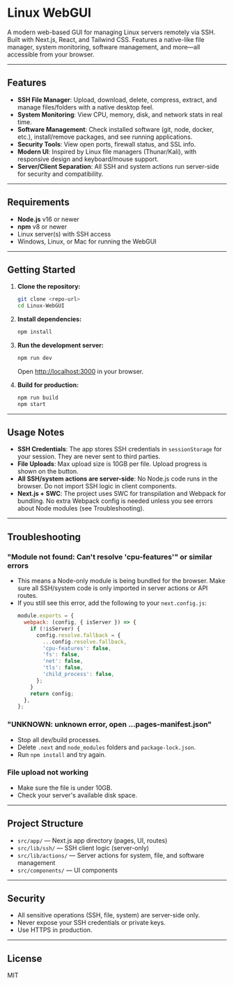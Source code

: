 # Linux WebGUI

A modern web-based GUI for managing Linux servers remotely via SSH. Built with Next.js, React, and Tailwind CSS. Features a native-like file manager, system monitoring, software management, and more—all accessible from your browser.

---

## Features

- **SSH File Manager**: Upload, download, delete, compress, extract, and manage files/folders with a native desktop feel.
- **System Monitoring**: View CPU, memory, disk, and network stats in real time.
- **Software Management**: Check installed software (git, node, docker, etc.), install/remove packages, and see running applications.
- **Security Tools**: View open ports, firewall status, and SSL info.
- **Modern UI**: Inspired by Linux file managers (Thunar/Kali), with responsive design and keyboard/mouse support.
- **Server/Client Separation**: All SSH and system actions run server-side for security and compatibility.

---

## Requirements

- **Node.js** v16 or newer
- **npm** v8 or newer
- Linux server(s) with SSH access
- Windows, Linux, or Mac for running the WebGUI

---

## Getting Started

1. **Clone the repository:**
   ```sh
   git clone <repo-url>
   cd Linux-WebGUI
   ```

2. **Install dependencies:**
   ```sh
   npm install
   ```

3. **Run the development server:**
   ```sh
   npm run dev
   ```
   Open [http://localhost:3000](http://localhost:3000) in your browser.

4. **Build for production:**
   ```sh
   npm run build
   npm start
   ```

---

## Usage Notes

- **SSH Credentials**: The app stores SSH credentials in `sessionStorage` for your session. They are never sent to third parties.
- **File Uploads**: Max upload size is 10GB per file. Upload progress is shown on the button.
- **All SSH/system actions are server-side**: No Node.js code runs in the browser. Do not import SSH logic in client components.
- **Next.js + SWC**: The project uses SWC for transpilation and Webpack for bundling. No extra Webpack config is needed unless you see errors about Node modules (see Troubleshooting).

---

## Troubleshooting

### "Module not found: Can't resolve 'cpu-features'" or similar errors
- This means a Node-only module is being bundled for the browser. Make sure all SSH/system code is only imported in server actions or API routes.
- If you still see this error, add the following to your `next.config.js`:
  ```js
  module.exports = {
    webpack: (config, { isServer }) => {
      if (!isServer) {
        config.resolve.fallback = {
          ...config.resolve.fallback,
          'cpu-features': false,
          'fs': false,
          'net': false,
          'tls': false,
          'child_process': false,
        };
      }
      return config;
    },
  };
  ```

### "UNKNOWN: unknown error, open ...pages-manifest.json"
- Stop all dev/build processes.
- Delete `.next` and `node_modules` folders and `package-lock.json`.
- Run `npm install` and try again.

### File upload not working
- Make sure the file is under 10GB.
- Check your server's available disk space.

---

## Project Structure

- `src/app/` — Next.js app directory (pages, UI, routes)
- `src/lib/ssh/` — SSH client logic (server-only)
- `src/lib/actions/` — Server actions for system, file, and software management
- `src/components/` — UI components

---

## Security
- All sensitive operations (SSH, file, system) are server-side only.
- Never expose your SSH credentials or private keys.
- Use HTTPS in production.

---

## License
MIT
